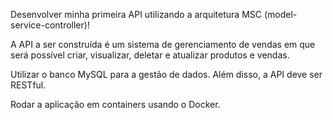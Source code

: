 Desenvolver minha primeira API utilizando a arquitetura MSC (model-service-controller)!

A API a ser construída é um sistema de gerenciamento de vendas em que será possível criar, visualizar, deletar e atualizar produtos e vendas.

Utilizar o banco MySQL para a gestão de dados. Além disso, a API deve ser RESTful.

Rodar a aplicação em containers usando o Docker.
